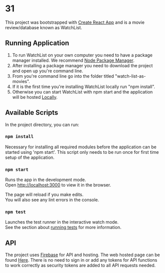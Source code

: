 # 31

This project was bootstrapped with [Create React App](https://github.com/facebook/create-react-app) and is a movie review/database known as WatchList.


## Running Application 

1. To run WatchList on your own computer you need to have a package manager installed. We recommend [Node Package Manager](https://www.npmjs.com/get-npm).
2. After installing a package manager you need to download the project and open up you're command line.
3. From you're command line go into the folder titled "watch-list-as-movies".
4. If it is the first time you're installing WatchList locally run "npm install".
5. Otherwise you can start WatchList with npm start and the application will be hosted [Locally](http://localhost:3000).

## Available Scripts

In the project directory, you can run:

### `npm install`

Necessary for installing all required modules before the application can be started using 'npm start'. This script only needs to be run once for first time setup of the application.

### `npm start`

Runs the app in the development mode.<br />
Open [http://localhost:3000](http://localhost:3000) to view it in the browser.

The page will reload if you make edits.<br />
You will also see any lint errors in the console.

### `npm test`

Launches the test runner in the interactive watch mode.<br />
See the section about [running tests](https://facebook.github.io/create-react-app/docs/running-tests) for more information.

## API

The project uses [Firebase](https://firebase.google.com/docs/web/setup) for API and hosting. The web hosted page can be found [Here](https://watchlistas.firebaseapp.com/). There is no need to sign in or add any tokens for API functions to work correctly as security tokens are added to all API requests needed.
